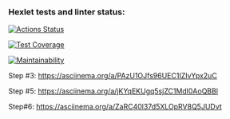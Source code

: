 ### Hexlet tests and linter status:

[![Actions Status](https://github.com/Rusakov13/frontend-project-46/workflows/hexlet-check/badge.svg)](https://github.com/Rusakov13/frontend-project-46/actions)

[![Test Coverage](https://api.codeclimate.com/v1/badges/127c0475ffbfb078a875/test_coverage)](https://codeclimate.com/github/Rusakov13/frontend-project-46/test_coverage)

[![Maintainability](https://api.codeclimate.com/v1/badges/127c0475ffbfb078a875/maintainability)](https://codeclimate.com/github/Rusakov13/frontend-project-46/maintainability)

Step #3:
https://asciinema.org/a/PAzU1OJfs96UEC1IZIvYpx2uC

Step #5:
https://asciinema.org/a/jKYqEKUgq5sjZC1Mdl0AoQBBl

Step#6:
https://asciinema.org/a/ZaRC40l37d5XLOpRV8Q5JUDvt
